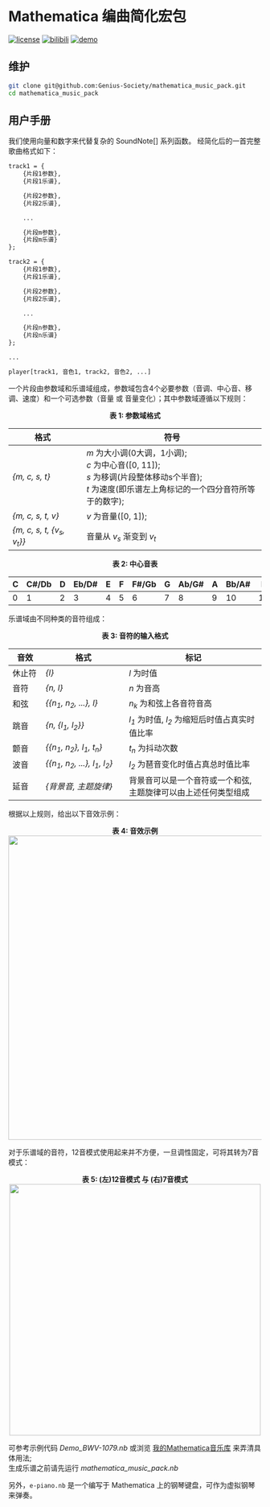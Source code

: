 # Mathematica 编曲简化宏包
[![license](https://img.shields.io/badge/license-CC_BY_NC_SA-74c853.svg)](https://github.com/Genius-Society/mathematica_music_pack/blob/main/LICENSE)
[![bilibili](https://img.shields.io/badge/bilibili-BV1VmDZY9Ec3-fc8bab.svg)](https://www.bilibili.com/video/BV1VmDZY9Ec3)
[![demo](https://img.shields.io/badge/web-mathmusic-dd1100.svg)](https://mathmusic.netlify.app)

## 维护
```bash
git clone git@github.com:Genius-Society/mathematica_music_pack.git
cd mathematica_music_pack
```

## 用户手册
我们使用向量和数字来代替复杂的 SoundNote[] 系列函数。 经简化后的一首完整歌曲格式如下：

```txt
track1 = {
    {片段1参数},
    {片段1乐谱},

    {片段2参数},
    {片段2乐谱},

    ...

    {片段m参数},
    {片段m乐谱}
};

track2 = {
    {片段1参数},
    {片段1乐谱},

    {片段2参数},
    {片段2乐谱},

    ...

    {片段n参数},
    {片段n乐谱}
};

...

player[track1, 音色1, track2, 音色2, ...]
```

一个片段由参数域和乐谱域组成，参数域包含4个必要参数（音调、中心音、移调、速度）和一个可选参数（音量 或 音量变化）；其中参数域遵循以下规则：

<div align=center><b>表 1: 参数域格式</b><br></div>

| <div style="width:120px;">格式</div>           | 符号                                                                                                                                                 |
| ---------------------------------------------- | ---------------------------------------------------------------------------------------------------------------------------------------------------- |
| *{m, c, s, t}*                                 | *m* 为大小调(0大调，1小调);<br>*c* 为中心音([0, 11]);<br>*s* 为移调(片段整体移动s个半音);<br>*t* 为速度(即乐谱左上角标记的一个四分音符所等于的数字); |
| *{m, c, s, t, v}*                              | *v* 为音量([0, 1]);                                                                                                                                  |
| *{m, c, s, t, {v<sub>s</sub>, v<sub>t</sub>}}* | 音量从 *v<sub>s</sub>* 渐变到 *v<sub>t</sub>*                                                                                                        |

<div align=center><b>表 2: 中心音表</b><br></div>

| C   | C#/Db | D   | Eb/D# | E   | F   | F#/Gb | G   | Ab/G# | A   | Bb/A# | B   |
| --- | ----- | --- | ----- | --- | --- | ----- | --- | ----- | --- | ----- | --- |
| 0   | 1     | 2   | 3     | 4   | 5   | 6     | 7   | 8     | 9   | 10    | 11  |

乐谱域由不同种类的音符组成：

<div align=center><b>表 3: 音符的输入格式</b><br></div>

| 音效                                  | 格式                                                                  | 标记                                                               |
| ------------------------------------- | --------------------------------------------------------------------- | ------------------------------------------------------------------ |
| <div style="width:50px;">休止符</div> | *{l}*                                                                 | *l* 为时值                                                         |
| 音符                                  | *{n, l}*                                                              | *n* 为音高                                                         |
| 和弦                                  | *{{n<sub>1</sub>, n<sub>2</sub>, ...}, l}*                            | *n<sub>k</sub>* 为和弦上各音符音高                                 |
| 跳音                                  | *{n, {l<sub>1</sub>, l<sub>2</sub>}}*                                 | *l<sub>1</sub>* 为时值, *l<sub>2</sub>* 为缩短后时值占真实时值比率 |
| 颤音                                  | *{{n<sub>1</sub>, n<sub>2</sub>}, l<sub>1</sub>, t<sub>n</sub>}*      | *t<sub>n</sub>* 为抖动次数                                         |
| 波音                                  | *{{n<sub>1</sub>, n<sub>2</sub>, ...}, l<sub>1</sub>, l<sub>2</sub>}* | *l<sub>2</sub>* 为琶音变化时值占真总时值比率                       |
| 延音                                  | <div style="width:150px;">*{背景音, 主题旋律}*</div>                  | 背景音可以是一个音符或一个和弦, 主题旋律可以由上述任何类型组成     |

根据以上规则，给出以下音效示例：

<div align=center>
    <b>表 4: 音效示例</b><br>
    <img width="605" src="https://user-images.githubusercontent.com/20459298/233112536-f5b900e8-8201-4e9b-9672-43f99b2979f3.PNG"/>
</div>

对于乐谱域的音符，12音模式使用起来并不方便，一旦调性固定，可将其转为7音模式：

<div align=center>
    <b>表 5: (左)12音模式 与 (右)7音模式</b><br>
    <img width="500" src="https://user-images.githubusercontent.com/20459298/233112569-3efd5cb1-87c3-44a6-b74b-357104055dd3.png"/>
</div>

可参考示例代码 _Demo_BWV-1079.nb_ 或浏览 <a href="https://mathmusic.netlify.app" target="_blank">我的Mathematica音乐库</a> 来弄清具体用法;<br>生成乐谱之前请先运行 _mathematica_music_pack.nb_

另外，`e-piano.nb` 是一个编写于 Mathematica 上的钢琴键盘，可作为虚拟钢琴来弹奏。
